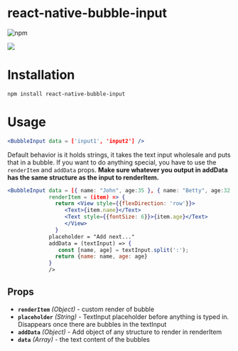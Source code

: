 # react-native-bubble-input
![npm](https://img.shields.io/npm/v/react-native-bubble-input)

![](https://i.imgur.com/uPMYiY4.gif)
# Installation

`npm install react-native-bubble-input`

# Usage

```jsx
<BubbleInput data = ['input1', 'input2'] />
```
Default behavior is it holds strings, it takes the text input wholesale and puts that in a bubble. If you want to do anything special, you have to use the `renderItem` and `addData` props. <b>Make sure whatever you output in addData has the same structure as the input to renderItem.</b>

```jsx
<BubbleInput data = [{ name: "John", age:35 }, { name: "Betty", age:32 }]
             renderItem = (item) => {
               return <View style={{flexDirection: 'row'}}>
                  <Text>{item.name}</Text>
                  <Text style={{fontSize: 6}}>{item.age}</Text>
                  </View>
               }
             placeholder = "Add next..."
             addData = (textInput) => {
                const [name, age] = textInput.split(':');
               return {name: name, age: age}
             }
             />
```
## Props

- **`renderItem`** _(Object)_ - custom render of bubble
- **`placeholder`** _(String)_ - TextInput placeholder before anything is typed in. Disappears once there are bubbles in the textInput
- **`addData`** _(Object)_ - Add object of any structure to render in renderItem
- **`data`** _(Array)_ - the text content of the bubbles
